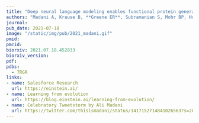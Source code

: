 ```yaml
---
title: "Deep neural language modeling enables functional protein generation across families."
authors: "Madani A, Krause B, **Greene ER**, Subramanian S, Mohr BP, Holton JM, **Olmos Jr. JL**, Xiong C, Sun ZZ, Socher R, **Fraser JS**, Naik N."
journal:
pub_date: 2021-07-18
image: "/static/img/pub/2021_madani.gif"
pmid:
pmcid:
biorxiv: 2021.07.18.452833
biorxiv_version:
pdf:
pdbs:
  - 7RGR
links:
- name: Salesforce Research
  url: https://einstein.ai/
- name: Learning from evolution
  url: https://blog.einstein.ai/learning-from-evolution/
- name: Celebratory Tweetstorm by Ali Madani
  url: https://twitter.com/thisismadani/status/1417152714841026563?s=20
---
```

